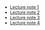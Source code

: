 
+ [Lecture note 1](https://tmieno2.github.io/Data-Science-with-R/Chapter_1_Introduction/introduction.html)
+ [Lecture note 2](https://tmieno2.github.io/DS_Lecture_2/)
+ [Lecture note 3](https://tmieno2.github.io/DS_Lecture_3/)
+ [Lecture note 4](https://tmieno2.github.io/DS_Lecture_4/)